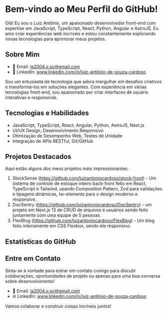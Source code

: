 # Bem-vindo ao Meu Perfil do GitHub!

Olá! Eu sou o Luiz Antônio, um apaixonado desenvolvedor front-end com expertise em JavaScript, TypeScript, React, Python, Angular e AstroJS. Eu amo criar experiências web incríveis e estou constantemente explorando novas tecnologias para aprimorar meus projetos.

## Sobre Mim

- 📧 Email: la2004.o.sc@gmail.com
- 💼 LinkedIn: www.linkedin.com/in/luiz-antônio-de-souza-cardoso

Sou um entusiasta de tecnologia que adora mergulhar em desafios criativos e transformá-los em soluções elegantes. Com experiência em várias tecnologias front-end, sou apaixonado por criar interfaces de usuário interativas e responsivas.

## Tecnologias e Habilidades

- JavaScript, TypeScript, React, Angular, Python, AstroJS, Next.js
- UI/UX Design, Desenvolvimento Responsivo
- Otimização de Desempenho Web, Testes de Unidade
- Integração de APIs RESTful, Git/GitHub

## Projetos Destacados

Aqui estão alguns dos meus projetos mais impressionantes:

1. StockSense (https://github.com/luizantoniocardoso/stock-front) - Um sistema de controle de estoque inteiro back-front feito em React, TypeScript e Tailwind, usando Composition Pattern, Zod para validações e tipagens dinâmicas, tw-elements para o design moderno e responsivo.
2. DocSentry (https://github.com/luizantoniocardoso/DocSentry) - um projeto em Next.js 13 de CRUD de arquivos e usuários sendo feito juntamente com uma equipe de 5 pessoas.
3. FlexBlog (https://github.com/luizantoniocardoso/FlexBlog) - Um blog feito inteiramente em CSS Flexbox, sendo ele responsivo.


## Estatísticas do GitHub

## Entre em Contato

Sinta-se à vontade para entrar em contato comigo para discutir colaborações, oportunidades de projeto ou apenas para uma boa conversa sobre desenvolvimento!

- 📧 Email: la2004.o.sc@gmail.com
- 🌐 LinkedIn: www.linkedin.com/in/luiz-antônio-de-souza-cardoso

Vamos colaborar e construir coisas incríveis juntos!
